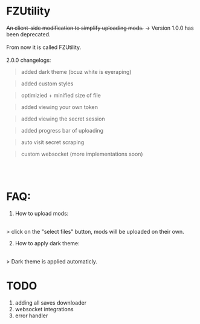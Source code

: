 # FZUtility
~~An client-side modification to simplify uploading mods.~~ -> Version 1.0.0 has been deprecated.
<br><br>
From now it is called FZUtility.
<br><br>
2.0.0 changelogs:
<br>
> added dark theme (bcuz white is eyeraping)

> added custom styles

> optimizied + minified size of file

> added viewing your own token

> added viewing the secret session

> added progress bar of uploading

> auto visit secret scraping 

> custom websocket (more implementations soon)

<br><br>

# FAQ:

1. How to upload mods:
<br>
> click on the "select files" button, mods will be uploaded on their own.

2. How to apply dark theme:
<br>
> Dark theme is applied automaticly.

# TODO
1. adding all saves downloader 
2. websocket integrations
3. error handler

